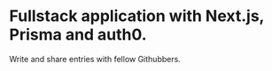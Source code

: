 # Fullstack application with Next.js, Prisma and auth0.

Write and share entries with fellow Githubbers.
